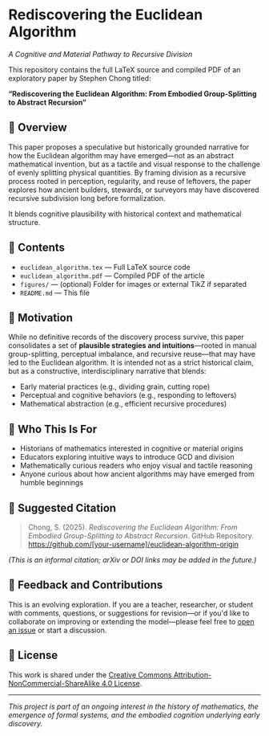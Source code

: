 # Rediscovering the Euclidean Algorithm  
*A Cognitive and Material Pathway to Recursive Division*

This repository contains the full LaTeX source and compiled PDF of an exploratory paper by Stephen Chong titled:

**“Rediscovering the Euclidean Algorithm: From Embodied Group-Splitting to Abstract Recursion”**

## 📜 Overview

This paper proposes a speculative but historically grounded narrative for how the Euclidean algorithm may have emerged—not as an abstract mathematical invention, but as a tactile and visual response to the challenge of evenly splitting physical quantities. By framing division as a recursive process rooted in perception, regularity, and reuse of leftovers, the paper explores how ancient builders, stewards, or surveyors may have discovered recursive subdivision long before formalization.

It blends cognitive plausibility with historical context and mathematical structure.

## 📂 Contents

- `euclidean_algorithm.tex` — Full LaTeX source code  
- `euclidean_algorithm.pdf` — Compiled PDF of the article  
- `figures/` — (optional) Folder for images or external TikZ if separated  
- `README.md` — This file

## 📌 Motivation

While no definitive records of the discovery process survive, this paper consolidates a set of **plausible strategies and intuitions**—rooted in manual group-splitting, perceptual imbalance, and recursive reuse—that may have led to the Euclidean algorithm. It is intended not as a strict historical claim, but as a constructive, interdisciplinary narrative that blends:

- Early material practices (e.g., dividing grain, cutting rope)  
- Perceptual and cognitive behaviors (e.g., responding to leftovers)  
- Mathematical abstraction (e.g., efficient recursive procedures)  

## 🎯 Who This Is For

- Historians of mathematics interested in cognitive or material origins  
- Educators exploring intuitive ways to introduce GCD and division  
- Mathematically curious readers who enjoy visual and tactile reasoning  
- Anyone curious about how ancient algorithms may have emerged from humble beginnings

## 📘 Suggested Citation

> Chong, S. (2025). *Rediscovering the Euclidean Algorithm: From Embodied Group-Splitting to Abstract Recursion*. GitHub Repository. https://github.com/[your-username]/euclidean-algorithm-origin

*(This is an informal citation; arXiv or DOI links may be added in the future.)*

## 🤝 Feedback and Contributions

This is an evolving exploration. If you are a teacher, researcher, or student with comments, questions, or suggestions for revision—or if you'd like to collaborate on improving or extending the model—please feel free to [open an issue](https://github.com/[your-username]/euclidean-algorithm-origin/issues) or start a discussion.

## 🔖 License

This work is shared under the [Creative Commons Attribution-NonCommercial-ShareAlike 4.0 License](https://creativecommons.org/licenses/by-nc-sa/4.0/).

---

*This project is part of an ongoing interest in the history of mathematics, the emergence of formal systems, and the embodied cognition underlying early discovery.*  

